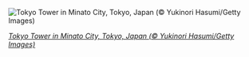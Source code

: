 
![Tokyo Tower in Minato City, Tokyo, Japan (© Yukinori Hasumi/Getty Images)](https://cn.bing.com//th?id=OHR.TokyoMetropolis_EN-US9112375652_1920x1080.jpg&rf=LaDigue_1920x1080.jpg&pid=hp)

*[Tokyo Tower in Minato City, Tokyo, Japan (© Yukinori Hasumi/Getty Images)](https://www.bing.com/search?q=tokyo&FORM=HPCAPT&filters=HpDate%3a%2220210723_0700%22)*
